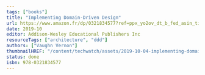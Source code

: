 ```yaml
---
tags: ["books"]
title: "Implementing Domain-Driven Design"
url: https://www.amazon.fr/dp/0321834577?ref=ppx_yo2ov_dt_b_fed_asin_title
date: 2019-10
editor: Addison-Wesley Educational Publishers Inc
resourceTags: ["architecture", "ddd"]
authors: ["Vaughn Vernon"]
thumbnailHREF: "/content/techwatch/assets/2019-10-04-implementing-domain-driven-design.jpg"
status: done
isbn: 978-0321834577
---
```

